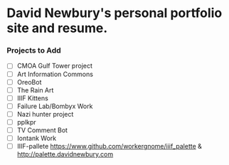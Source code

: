 # David Newbury's personal portfolio site and resume.

### Projects to Add

* [ ] CMOA Gulf Tower project
* [ ] Art Information Commons
* [ ] OreoBot
* [ ] The Rain Art
* [ ] IIIF Kittens
* [ ] Failure Lab/Bombyx Work
* [ ] Nazi hunter project
* [ ] pplkpr
* [ ] TV Comment Bot
* [ ] Iontank Work
* [ ] IIIF-pallete https://www.github.com/workergnome/iiif_palette & http://palette.davidnewbury.com
